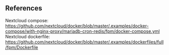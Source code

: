 ## References

Nextcloud compose: https://github.com/nextcloud/docker/blob/master/.examples/docker-compose/with-nginx-proxy/mariadb-cron-redis/fpm/docker-compose.yml
Nextcloud dockerfile: https://github.com/nextcloud/docker/blob/master/.examples/dockerfiles/full/fpm/Dockerfile

